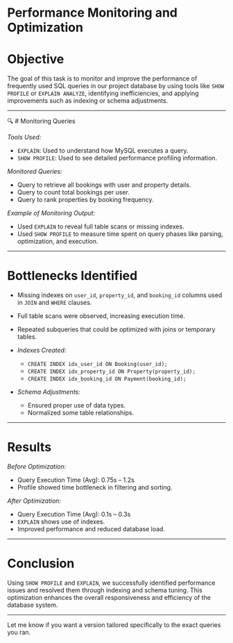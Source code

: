 

# Performance Monitoring and Optimization

# Objective  
The goal of this task is to monitor and improve the performance of frequently used SQL queries in our project database by using tools like `SHOW PROFILE` or `EXPLAIN ANALYZE`, identifying inefficiencies, and applying improvements such as indexing or schema adjustments.

---

🔍 # Monitoring Queries

*Tools Used:*
- `EXPLAIN`: Used to understand how MySQL executes a query.
- `SHOW PROFILE`: Used to see detailed performance profiling information.

*Monitored Queries:*
- Query to retrieve all bookings with user and property details.
- Query to count total bookings per user.
- Query to rank properties by booking frequency.

*Example of Monitoring Output:*
- Used `EXPLAIN` to reveal full table scans or missing indexes.
- Used `SHOW PROFILE` to measure time spent on query phases like parsing, optimization, and execution.

---

# Bottlenecks Identified

- Missing indexes on `user_id`, `property_id`, and `booking_id` columns used in `JOIN` and `WHERE` clauses.
- Full table scans were observed, increasing execution time.
- Repeated subqueries that could be optimized with joins or temporary tables.



- *Indexes Created:*
  - `CREATE INDEX idx_user_id ON Booking(user_id);`
  - `CREATE INDEX idx_property_id ON Property(property_id);`
  - `CREATE INDEX idx_booking_id ON Payment(booking_id);`

- *Schema Adjustments:*
  - Ensured proper use of data types.
  - Normalized some table relationships.

---

# Results

*Before Optimization:*
- Query Execution Time (Avg): 0.75s – 1.2s
- Profile showed time bottleneck in filtering and sorting.

*After Optimization:*
- Query Execution Time (Avg): 0.1s – 0.3s
- `EXPLAIN` shows use of indexes.
- Improved performance and reduced database load.

---

# Conclusion

Using `SHOW PROFILE` and `EXPLAIN`, we successfully identified performance issues and resolved them through indexing and schema tuning. This optimization enhances the overall responsiveness and efficiency of the database system.

---

Let me know if you want a version tailored specifically to the exact queries you ran.
